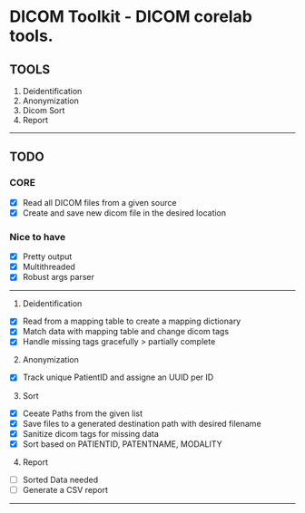 # DICOM Toolkit - DICOM corelab tools.

## TOOLS
1. Deidentification
2. Anonymization
3. Dicom Sort
4. Report

---
## TODO
### CORE
- [x] Read all DICOM files from a given source
- [x] Create and save new dicom file in the desired location
### Nice to have
- [x] Pretty output
- [x] Multithreaded
- [x] Robust args parser

---
1. Deidentification
- [x] Read from a mapping table to create a mapping dictionary
- [x] Match data with mapping table and change dicom tags
- [x] Handle missing tags gracefully > partially complete

2. Anonymization
- [x] Track unique PatientID and assigne an UUID per ID

3. Sort
- [x] Ceeate Paths from the given list
- [x] Save files to a generated destination path with desired filename
- [x] Sanitize dicom tags for missing data
- [x] Sort based on PATIENTID, PATENTNAME, MODALITY

4. Report
- [ ] Sorted Data needed
- [ ] Generate a CSV report
---